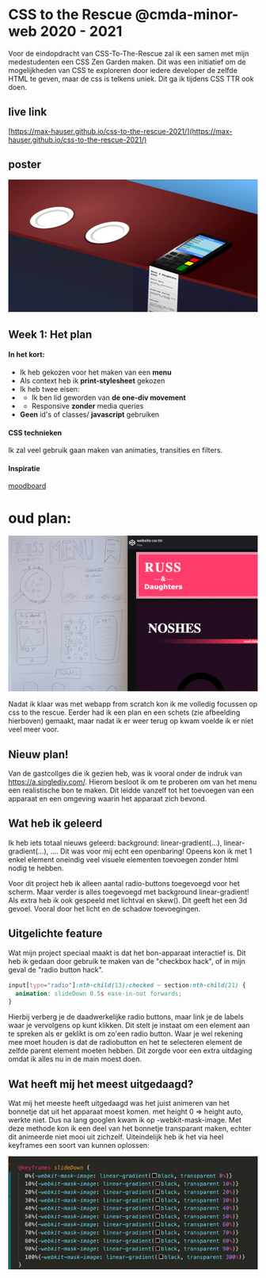 # CSS to the Rescue @cmda-minor-web 2020 - 2021

Voor de eindopdracht van CSS-To-The-Rescue zal ik een samen met mijn medestudenten een CSS Zen Garden maken. Dit was een initiatief om de mogelijkheden van CSS te exploreren door iedere developer de zelfde HTML te geven, maar de css is telkens uniek. Dit ga ik tijdens CSS TTR ook doen.

## live link
[https://max-hauser.github.io/css-to-the-rescue-2021/](https://max-hauser.github.io/css-to-the-rescue-2021/)

## poster

![poster](https://github.com/max-hauser/css-to-the-rescue-2021/blob/master/images/poster.png)

## Week 1: Het plan

#### In het kort:
- Ik heb gekozen voor het maken van een **menu**
- Als context heb ik **print-stylesheet** gekozen
- Ik heb twee eisen:
- - Ik ben lid geworden van **de one-div movement**
- - Responsive **zonder** media queries
- **Geen** id's of classes/ **javascript** gebruiken

#### CSS technieken

Ik zal veel gebruik gaan maken van animaties, transities en filters.

#### Inspiratie

[moodboard](https://www.pinterest.co.uk/maxhauser1997/css-tts/)

# oud plan:

![oudplan](https://github.com/max-hauser/css-to-the-rescue-2021/blob/master/images/idee1.png)

Nadat ik klaar was met webapp from scratch kon ik me volledig focussen op css to the rescue. Eerder had ik een plan en een schets (zie afbeelding hierboven) gemaakt, maar nadat ik er weer terug op kwam voelde ik er niet veel meer voor.

## Nieuw plan!
Van de gastcollges die ik gezien heb, was ik vooral onder de indruk van https://a.singlediv.com/. Hierom besloot ik om te proberen om van het menu een realistische bon te maken. Dit leidde vanzelf tot het toevoegen van een apparaat en een omgeving waarin het apparaat zich bevond.

## Wat heb ik geleerd

Ik heb iets totaal nieuws geleerd: background: linear-gradient(...), linear-gradient(...), ....
Dit was voor mij echt een openbaring! Opeens kon ik met 1 enkel element oneindig veel visuele elementen toevoegen zonder html nodig te hebben. 

Voor dit project heb ik alleen aantal radio-buttons toegevoegd voor het scherm. Maar verder is alles toegevoegd met background linear-gradient! 
Als extra heb ik ook gespeeld met lichtval en skew(). Dit geeft het een 3d gevoel. Vooral door het licht en de schadow toevoegingen.

## Uitgelichte feature

Wat mijn project speciaal maakt is dat het bon-apparaat interactief is. Dit heb ik gedaan door gebruik te maken van de "checkbox hack", of in mijn geval de "radio button hack".

```css
input[type="radio"]:nth-child(13):checked ~ section:nth-child(21) {
  animation: slideDown 0.5s ease-in-out forwards;
}
```  

Hierbij verberg je de daadwerkelijke radio buttons, maar link je de labels waar je vervolgens op kunt klikken. Dit stelt je instaat om een element aan te spreken als er geklikt is om zo'een radio button. Waar je wel rekening mee moet houden is dat de radiobutton en het te selecteren element de zelfde parent element moeten hebben. Dit zorgde voor een extra uitdaging omdat ik alles nu in de main moest doen.

## Wat heeft mij het meest uitgedaagd?

Wat mij het meeste heeft uitgedaagd was het juist animeren van het bonnetje dat uit het apparaat moest komen. met height 0 => height auto, werkte niet. Dus na lang googlen kwam ik op -webkit-mask-image. Met deze methode kon ik een deel van het bonnetje transparant maken, echter dit animeerde niet mooi uit zichzelf. Uiteindelijk heb ik het via heel keyframes een soort van kunnen oplossen:


![keyframes](https://github.com/max-hauser/css-to-the-rescue-2021/blob/master/images/keyframes.png)


